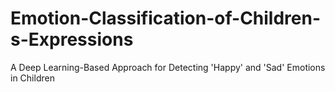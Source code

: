 # Emotion-Classification-of-Children-s-Expressions
A Deep Learning-Based Approach for Detecting 'Happy' and 'Sad' Emotions in Children

